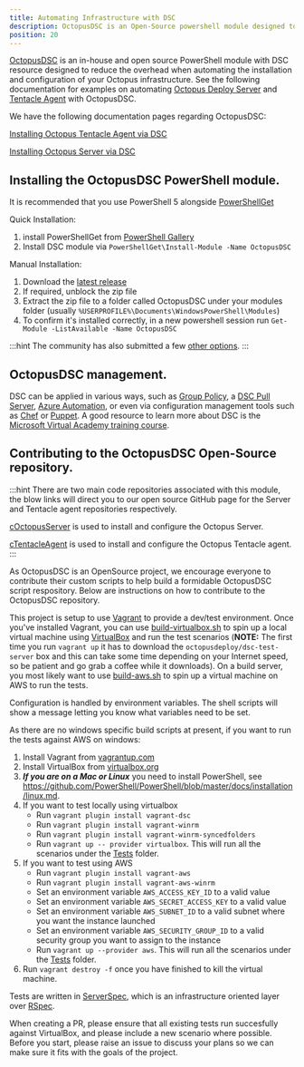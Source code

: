 ```yaml
---
title: Automating Infrastructure with DSC
description: OctopusDSC is an Open-Source powershell module designed to assist with the automation of Octopus infrastructure
position: 20
---
```

[OctopusDSC](https://github.com/OctopusDeploy/OctopusDSC) is an in-house and open source PowerShell module with DSC resource designed to reduce the overhead when automating the installation and configuration of your Octopus infrastructure. See the following documentation for examples on automating [Octopus Deploy Server]() and [Tentacle Agent]() with OctopusDSC.

We have the following documentation pages regarding OctopusDSC:

[Installing Octopus Tentacle Agent via DSC]()

[Installing Octopus Server via DSC]()

## Installing the OctopusDSC PowerShell module.

It is recommended that you use PowerShell 5 alongside [PowerShellGet](https://docs.microsoft.com/en-us/powershell/module/powershellget/?view=powershell-5.1)

Quick Installation:

1. install PowerShellGet from [PowerShell Gallery](https://docs.microsoft.com/en-us/powershell/gallery/readme)
2. Install DSC module via `PowerShellGet\Install-Module -Name OctopusDSC`

Manual Installation:

1. Download the [latest release](https://github.com/OctopusDeploy/OctopusDSC/releases)
2. If required, unblock the zip file
3. Extract the zip file to a folder called OctopusDSC under your modules folder (usually `%USERPROFILE%\Documents\WindowsPowerShell\Modules`)
4. To confirm it's installed correctly, in a new powershell session run `Get-Module -ListAvailable -Name OctopusDSC`

:::hint
The community has also submitted a few [other options](https://github.com/OctopusDeploy/OctopusDSC/issues/14). :::

## OctopusDSC management.

DSC can be applied in various ways, such as [Group Policy](https://sdmsoftware.com/group-policy-blog/desired-state-configuration/desired-state-configuration-and-group-policy-come-together/), a [DSC Pull Server](https://msdn.microsoft.com/en-us/powershell/dsc/pullserver), [Azure Automation](https://msdn.microsoft.com/en-us/powershell/dsc/azuredsc), or even via configuration management tools such as [Chef](https://docs.chef.io/resource_dsc_resource.html) or [Puppet](https://github.com/puppetlabs/puppetlabs-dsc). A good resource to learn more about DSC is the [Microsoft Virtual Academy training course](http://www.microsoftvirtualacademy.com/training-courses/getting-started-with-powershell-desired-state-configuration-dsc-).

## Contributing to the OctopusDSC Open-Source repository.

:::hint
There are two main code repositories associated with this module, the blow links will direct you to our open source GitHub page for the Server and Tentacle agent repositories respectively.

[cOctopusServer](https://github.com/OctopusDeploy/OctopusDSC/blob/master/README-cOctopusServer.md) is used to install and configure the Octopus Server.

[cTentacleAgent](https://github.com/OctopusDeploy/OctopusDSC/blob/master/README-cTentacleAgent.md) is used to install and configure the Octopus Tentacle agent.
:::


As OctopusDSC is an OpenSource project, we encourage everyone to contribute their custom scripts to help build a formidable OctopusDSC script respository. Below are instructions on how to contribute to the OctopusDSC repository.

This project is setup to use [Vagrant](vagrant.io) to provide a dev/test environment. Once you've installed Vagrant, you can use [build-virtualbox.sh](build-virtualbox.sh) to spin up a local virtual machine using [VirtualBox](virtualbox.org) and run the test scenarios (**NOTE:** The first time you run `vagrant up` it has to download the `octopusdeploy/dsc-test-server` box and this can take some time depending on your Internet speed, so be patient and go grab a coffee while it downloads). On a build server, you most likely want to use [build-aws.sh](build-aws.sh) to spin up a virtual machine on AWS to run the tests.

Configuration is handled by environment variables. The shell scripts will show a message letting you know what variables need to be set.

As there are no windows specific build scripts at present, if you want to run the tests against AWS on windows:

1. Install Vagrant from [vagrantup.com](http://vagrantup.com)
2. Install VirtualBox from [virtualbox.org](http://virtualbox.org)
3. _**If you are on a Mac or Linux**_ you need to install PowerShell, see https://github.com/PowerShell/PowerShell/blob/master/docs/installation/linux.md.
4. If you want to test locally using virtualbox
    - Run `vagrant plugin install vagrant-dsc`
    - Run `vagrant plugin install vagrant-winrm`
    - Run `vagrant plugin install vagrant-winrm-syncedfolders`
    - Run `vagrant up -- provider virtualbox`. This will run all the scenarios under the [Tests](Tests) folder.
5. If you want to test using AWS
    - Run `vagrant plugin install vagrant-aws`
    - Run `vagrant plugin install vagrant-aws-winrm`
    - Set an environment variable `AWS_ACCESS_KEY_ID` to a valid value
    - Set an environment variable `AWS_SECRET_ACCESS_KEY` to a valid value
    - Set an environment variable `AWS_SUBNET_ID` to a valid subnet where you want the instance launched
    - Set an environment variable `AWS_SECURITY_GROUP_ID` to a valid security group you want to assign to the instance
    - Run `vagrant up --provider aws`. This will run all the scenarios under the [Tests](Tests) folder.
6. Run `vagrant destroy -f` once you have finished to kill the virtual machine.

Tests are written in [ServerSpec](serverspec.org), which is an infrastructure oriented layer over [RSpec](rspec.info).

When creating a PR, please ensure that all existing tests run succesfully against VirtualBox, and please include a new scenario where possible. Before you start, please raise an issue to discuss your plans so we can make sure it fits with the goals of the project.
